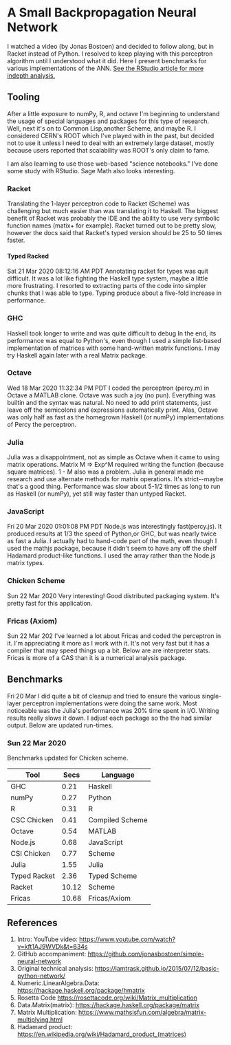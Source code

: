 
#	A Small Backpropagation Neural Network

I watched a video (by Jonas Bostoen) and decided to follow along, but in Racket instead of Python. I resolved to keep playing with this perceptron algorithm until I understood what it did. Here I present benchmarks for various implementations of the ANN. [See the RStudio article for more indepth analysis.](https://htmlpreview.github.io/?https://github.com/louis-frayser/Ann-and-Percy/blob/master/percy+ann/R/P+A.nb.html)

## Tooling
After a little exposure to numPy, R, and  octave I'm beginning to understand the usage of special languages and packages for this type of research.  Well, next it's on to Common Lisp,another Scheme, and maybe R. I considered CERN's ROOT which I've played with in the past, but decided not to use it unless I need to deal with an extremely large dataset, mostly because users reported that scalability was ROOT's only claim to fame.

I am also learning to use those web-based "science notebooks." I've done some study with RStudio. Sage Math also looks interesting. 

### Racket
Translating the 1-layer perceptron code to Racket (Scheme) was challenging but much easier than was translating it to Haskell.  The biggest benefit of Racket was probably the IDE and the ability to use very symbolic function names (matix+ for example). Racket turned out to be pretty slow, however the docs said that Racket's typed version should be 25 to 50 times faster.

#### Typed Racked 
Sat 21 Mar 2020 08:12:16 AM PDT
Annotating racket for types was quit difficult. It was a lot like fighting the Haskell type system, maybe a little more frustrating.  I resorted to extracting parts of the code into simpler chunks that I was able to type. Typing produce about a five-fold increase in performance.

### GHC
Haskell took longer to write and was quite difficult to debug  In the end, its performance was equal to Python's, even though I used a simple list-based implementation of matrices with some hand-written matrix functions.  I may try Haskell again later with a real Matrix package.

### Octave
Wed 18 Mar 2020 11:32:34 PM PDT
I coded the perceptron (percy.m) in Octave a MATLAB clone.  Octave was such a joy (no pun). Everything was builtin and the syntax was natural. No need to add print statements, just leave off the semicolons and expressions automatically print. Alas, Octave was only half as fast as the homegrown Haskell (or numPy) implementations of Percy the perceptron. 

### Julia
Julia was a disappointment, not as simple as Octave when it came to using matrix operations.  Matrix M => Exp^M required writing the function (because square matrices). 1 - M also was a problem. Julia in general made me research and use alternate methods for matrix operations.  It's strict--maybe that's a good thing.  Performance was slow about 5-1/2 times as long to run as Haskell (or numPy), yet still way faster than untyped Racket. 

### JavaScript
Fri 20 Mar 2020 01:01:08 PM PDT
Node.js was interestingly fast(percy.js). It produced results at 1/3 the speed of Python,or GHC, but was nearly twice as fast a Julia. I actually had to hand-code part of the math, even though I used the mathjs package, because it didn't seem to have any off the shelf Hadamard product-like functions. I used the array rather than the Node.js matrix types.

### Chicken Scheme
Sun 22 Mar 2020 
Very interesting! Good distributed packaging system. It's pretty fast for this application.

### Fricas (Axiom)
Sun 22 Mar 202
I've learned a lot about Fricas and coded the perceptron in it. I'm appreciating it more as I work with it.  It's not very fast but it has a compiler that may speed things up a bit. Below are are interpreter stats. Fricas is more of a CAS than it is a numerical analysis package.


## Benchmarks 
Fri 20 Mar
I did quite a bit of cleanup and tried to ensure the various single-layer perceptron implementations were doing the same work. Most noticeable was the Julia's performance was 20% time spent in I/O.  Writing results really slows it down.  I adjust each package so the the had similar output. Below are updated run-times.

### Sun 22 Mar 2020
Benchmarks updated for Chicken scheme.


| Tool           | Secs  | Language        |
|----------------|-------|-----------------|
| GHC            |  0.21 | Haskell         |
| numPy          |  0.27 | Python          |
| R              |  0.31 | R               |
| CSC Chicken    |  0.41 | Compiled Scheme | 
| Octave         |  0.54 | MATLAB          | 
| Node.js        |  0.68 | JavaScript      | 
| CSI Chicken    |  0.77 | Scheme          |
| Julia          |  1.55 | Julia           |
| Typed Racket   |  2.36 | Typed Scheme    | 
| Racket         | 10.12 | Scheme          |
| Fricas         | 10.68 | Fricas/Axiom    |


## References

1. Intro: YouTube video:        https://www.youtube.com/watch?v=kft1AJ9WVDk&t=634s
2. GitHub accompaniment:        https://github.com/jonasbostoen/simple-neural-network
8. Original technical analysis: https://iamtrask.github.io/2015/07/12/basic-python-network/
3. Numeric.LinearAlgebra.Data:  https://hackage.haskell.org/package/hmatrix
4. Rosetta Code                 https://rosettacode.org/wiki/Matrix_multiplication
5. Data.Matrix(matrix):         https://hackage.haskell.org/package/matrix
6. Matrix Multiplication:       https://www.mathsisfun.com/algebra/matrix-multiplying.html
7. Hadamard product:            https://en.wikipedia.org/wiki/Hadamard_product_(matrices)
